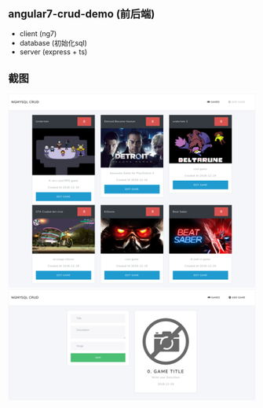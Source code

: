 ## angular7-crud-demo (前后端)
- client (ng7)
- database (初始化sql)
- server (express + ts)

## 截图
![](screenshot/screenshot.png)
![](screenshot/screenshot2.png)